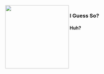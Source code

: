 <img src="https://github.com/user-attachments/assets/55c87def-2a8a-47d8-b8b2-224882145b55" align="left" width="200"/>
 
### **I Guess So?** 

#### Huh?



